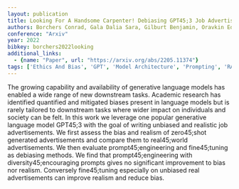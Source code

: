 ```yaml
---
layout: publication
title: Looking For A Handsome Carpenter! Debiasing GPT45;3 Job Advertisements
authors: Borchers Conrad, Gala Dalia Sara, Gilburt Benjamin, Oravkin Eduard, Bounsi Wilfried, Asano Yuki M., Kirk Hannah Rose
conference: "Arxiv"
year: 2022
bibkey: borchers2022looking
additional_links:
  - {name: "Paper", url: "https://arxiv.org/abs/2205.11374"}
tags: ['Ethics And Bias', 'GPT', 'Model Architecture', 'Prompting', 'RAG', 'Reinforcement Learning']
---
```

The growing capability and availability of generative language models has enabled a wide range of new downstream tasks. Academic research has identified quantified and mitigated biases present in language models but is rarely tailored to downstream tasks where wider impact on individuals and society can be felt. In this work we leverage one popular generative language model GPT45;3 with the goal of writing unbiased and realistic job advertisements. We first assess the bias and realism of zero45;shot generated advertisements and compare them to real45;world advertisements. We then evaluate prompt45;engineering and fine45;tuning as debiasing methods. We find that prompt45;engineering with diversity45;encouraging prompts gives no significant improvement to bias nor realism. Conversely fine45;tuning especially on unbiased real advertisements can improve realism and reduce bias.
